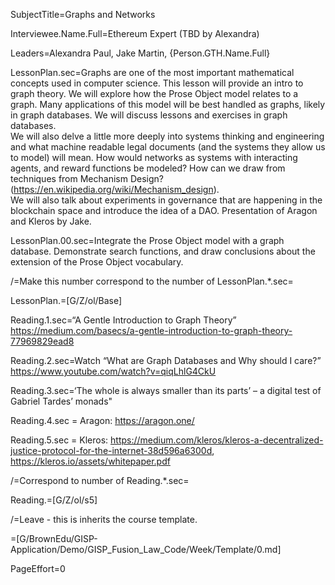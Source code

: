SubjectTitle=Graphs and Networks

Interviewee.Name.Full=Ethereum Expert (TBD by Alexandra)

Leaders=Alexandra Paul, Jake Martin, {Person.GTH.Name.Full}

LessonPlan.sec=Graphs are one of the most important mathematical concepts used in computer science. This lesson will provide an intro to graph theory. We will explore how the Prose Object model relates to a graph. Many applications of this model will be best handled as graphs, likely in graph databases.  We will discuss lessons and exercises in graph databases. <br> We will also delve a little more deeply into systems thinking and engineering and what machine readable legal documents (and the systems they allow us to model) will mean. How would networks as systems with interacting agents, and reward functions be modeled? How can we draw from techniques from Mechanism Design?<br>(https://en.wikipedia.org/wiki/Mechanism_design). <br> We will also talk about experiments in governance that are happening in the blockchain space and introduce the idea of a DAO. Presentation of Aragon and Kleros by Jake.

LessonPlan.00.sec=Integrate the Prose Object model with a graph database.  Demonstrate search functions, and draw conclusions about the extension of the Prose Object vocabulary.

/=Make this number correspond to the number of LessonPlan.*.sec=

LessonPlan.=[G/Z/ol/Base]

Reading.1.sec=“A Gentle Introduction to Graph Theory” https://medium.com/basecs/a-gentle-introduction-to-graph-theory-77969829ead8

Reading.2.sec=Watch “What are Graph Databases and Why should I care?” https://www.youtube.com/watch?v=qiqLhlG4CkU

Reading.3.sec=‘The whole is always smaller than its parts’ – a digital test of Gabriel Tardes’ monads"

Reading.4.sec = Aragon: https://aragon.one/

Reading.5.sec = Kleros:  https://medium.com/kleros/kleros-a-decentralized-justice-protocol-for-the-internet-38d596a6300d,  https://kleros.io/assets/whitepaper.pdf



/=Correspond to number of Reading.*.sec=

Reading.=[G/Z/ol/s5]

/=Leave - this is inherits the course template.

=[G/BrownEdu/GISP-Application/Demo/GISP_Fusion_Law_Code/Week/Template/0.md]

PageEffort=0
